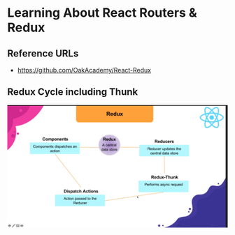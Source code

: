 # Learning About React Routers & Redux
## Reference URLs
- https://github.com/OakAcademy/React-Redux
## Redux Cycle including Thunk
![img](./public/assets/ReduxCycle.PNG)